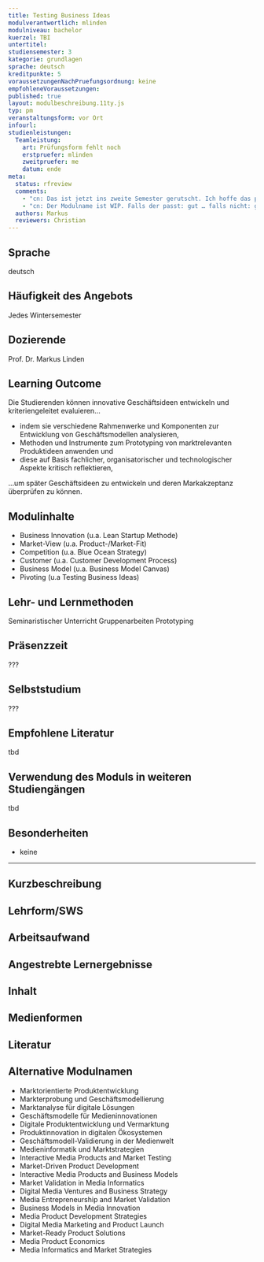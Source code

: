 ```yaml
---
title: Testing Business Ideas
modulverantwortlich: mlinden
modulniveau: bachelor
kuerzel: TBI
untertitel:
studiensemester: 3
kategorie: grundlagen
sprache: deutsch
kreditpunkte: 5
voraussetzungenNachPruefungsordnung: keine
empfohleneVoraussetzungen: 
published: true
layout: modulbeschreibung.11ty.js
typ: pm
veranstaltungsform: vor Ort
infourl:
studienleistungen:
  Teamleistung:
    art: Prüfungsform fehlt noch
    erstpruefer: mlinden
    zweitpruefer: me
    datum: ende
meta:
  status: rfreview
  comments:
    - "cn: Das ist jetzt ins zweite Semester gerutscht. Ich hoffe das passt trotzdem. Sonst bitte melden. Melde mich hiermit :) Wie schon zuvor per E-Mail geschrieben, im Sommersemester bekomme ich es leider nicht unter…, daher bitte im Wintersemester (3. Semester) einplanen."
    - "cn: Der Modulname ist WIP. Falls der passt: gut … falls nicht: gerne etwas anderes vorschlagen. Ich kann mit „Product Dimensions“ gut leben, alternativ fände ich „Testing Business Ideas“ aber besser… ;). Oder zu deutsch: «Marktests von Geschäftsideen»"
  authors: Markus
  reviewers: Christian
---
```



## Sprache
deutsch

## Häufigkeit des Angebots
Jedes Wintersemester

## Dozierende
Prof. Dr. Markus Linden

## Learning Outcome
Die Studierenden können innovative Geschäftsideen entwickeln und kriteriengeleitet evaluieren…

- indem sie verschiedene Rahmenwerke und Komponenten zur Entwicklung von Geschäftsmodellen analysieren,
- Methoden und Instrumente zum Prototyping von marktrelevanten Produktideen anwenden und
- diese auf Basis fachlicher, organisatorischer und technologischer Aspekte kritisch reflektieren,

…um später Geschäftsideen zu entwickeln und deren Markakzeptanz überprüfen zu können.

## Modulinhalte
- Business Innovation (u.a. Lean Startup Methode)
- Market-View (u.a. Product-/Market-Fit)
- Competition (u.a. Blue Ocean Strategy)
- Customer (u.a. Customer Development Process)
- Business Model (u.a. Business Model Canvas)
- Pivoting (u.a Testing Business Ideas)

## Lehr- und Lernmethoden
Seminaristischer Unterricht
Gruppenarbeiten
Prototyping

## Präsenzzeit
???

## Selbststudium
???

## Empfohlene Literatur
tbd

## Verwendung des Moduls in weiteren Studiengängen
tbd

## Besonderheiten
- keine

---

## Kurzbeschreibung

## Lehrform/SWS

## Arbeitsaufwand

## Angestrebte Lernergebnisse

## Inhalt

## Medienformen

## Literatur


## Alternative Modulnamen

- Marktorientierte Produktentwicklung
- Markterprobung und Geschäftsmodellierung
- Marktanalyse für digitale Lösungen
- Geschäftsmodelle für Medieninnovationen
- Digitale Produktentwicklung und Vermarktung
- Produktinnovation in digitalen Ökosystemen
- Geschäftsmodell-Validierung in der Medienwelt
- Medieninformatik und Marktstrategien
- Interactive Media Products and Market Testing
- Market-Driven Product Development
- Interactive Media Products and Business Models
- Market Validation in Media Informatics
- Digital Media Ventures and Business Strategy
- Media Entrepreneurship and Market Validation
- Business Models in Media Innovation
- Media Product Development Strategies
- Digital Media Marketing and Product Launch
- Market-Ready Product Solutions
- Media Product Economics
- Media Informatics and Market Strategies